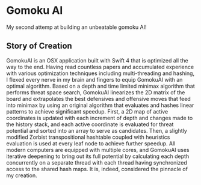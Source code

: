 # Gomoku AI
My second attemp at building an unbeatable gomoku AI!

## Story of Creation
GomokuAI is an OSX application built with Swift 4 that is optimized all the way to the end. Having read countless papers and accumulated experience with various optimization techniques including multi-threading and hashing, I flexed every nerve in my brain and fingers to equip GomokuAI with an optimal algorithm. Based on a depth and time limited minimax algorithm that performs threat space search, GomokuAI linearizes the 2D matrix of the board and extrapolates the best defensives and offensive moves that feed into minimax by using an original algorithm that evaluates and hashes linear patterns to achieve significant speedup. First, a 2D map of active coordinates is updated with each increment of depth and changes made to the history stack, and each active coordinate is evaluated for threat potential and sorted into an array to serve as candidates. Then, a slightly modified Zorbist transpositional hashtable coupled with heuristics evaluation is used at every leaf node to achieve further speedup. All modern computers are equipped with multiple cores, and GomokuAI uses iterative deepening to bring out its full potential by calculating each depth concurrently on a separate thread with each thread having synchronized access to the shared hash maps. It is, indeed, considered the pinnacle of my creation.